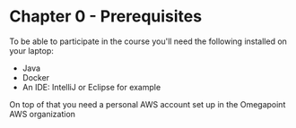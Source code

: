 # Chapter 0 - Prerequisites

To be able to participate in the course you'll need the following installed on your laptop:

- Java
- Docker
- An IDE: IntelliJ or Eclipse for example

On top of that you need a personal AWS account set up in the Omegapoint AWS organization
